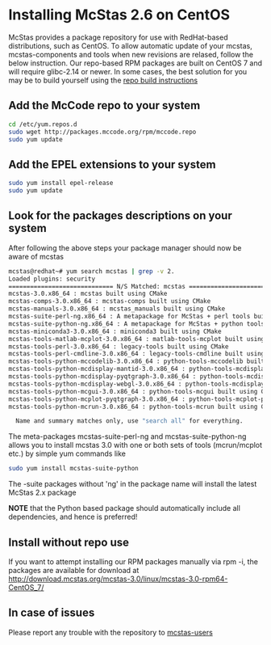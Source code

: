 # Installing McStas 2.6 on CentOS 

McStas provides a package repository for use with RedHat-based
distributions, such as CentOS. To allow automatic update of your
mcstas, mcstas-components and tools when new revisions are relased,
follow the below instruction. Our repo-based RPM packages are built on
CentOS 7 and will require glibc-2.14 or newer. In some cases, the best solution for you may be to build yourself using the [repo build instructions](https://github.com/McStasMcXtrace/McCode/wiki/Building-McStas-McXtrace)


## Add the McCode repo to your system
```bash
cd /etc/yum.repos.d
sudo wget http://packages.mccode.org/rpm/mccode.repo
sudo yum update
```


## Add the EPEL extensions to your system
```bash
sudo yum install epel-release
sudo yum update
```

## Look for the packages descriptions on your system
After following the above steps your package manager should now be aware of mcstas

```bash
mcstas@redhat~# yum search mcstas | grep -v 2.
Loaded plugins: security
============================= N/S Matched: mcstas ==============================
mcstas-3.0.x86_64 : mcstas built using CMake
mcstas-comps-3.0.x86_64 : mcstas-comps built using CMake
mcstas-manuals-3.0.x86_64 : mcstas_manuals built using CMake
mcstas-suite-perl-ng.x86_64 : A metapackage for McStas + perl tools built using CMake
mcstas-suite-python-ng.x86_64 : A metapackage for McStas + python tools built using CMake
mcstas-miniconda3-3.0.x86_64 : miniconda3 built using CMake
mcstas-tools-matlab-mcplot-3.0.x86_64 : matlab-tools-mcplot built using CMake
mcstas-tools-perl-3.0.x86_64 : legacy-tools built using CMake
mcstas-tools-perl-cmdline-3.0.x86_64 : legacy-tools-cmdline built using CMake
mcstas-tools-python-mccodelib-3.0.x86_64 : python-tools-mccodelib built using CMake
mcstas-tools-python-mcdisplay-mantid-3.0.x86_64 : python-tools-mcdisplay-mantid built using CMake
mcstas-tools-python-mcdisplay-pyqtgraph-3.0.x86_64 : python-tools-mcdisplay-pyqtgraph built using CMake
mcstas-tools-python-mcdisplay-webgl-3.0.x86_64 : python-tools-mcdisplay-webgl
mcstas-tools-python-mcgui-3.0.x86_64 : python-tools-mcgui built using CMake
mcstas-tools-python-mcplot-pyqtgraph-3.0.x86_64 : python-tools-mcplot-pyqtgraph built using CMake
mcstas-tools-python-mcrun-3.0.x86_64 : python-tools-mcrun built using CMake

  Name and summary matches only, use "search all" for everything.
```
The meta-packages mcstas-suite-perl-ng and mcstas-suite-python-ng allows you to install mcstas 3.0 with one or both sets of tools (mcrun/mcplot etc.) by simple yum commands like

```bash
sudo yum install mcstas-suite-python
```
The -suite packages without 'ng' in the package name will install the
latest McStas 2.x package


**NOTE** that the Python based package should automatically include
all dependencies, and hence is preferred!

## Install without repo use
If you want to attempt installing our RPM packages manually via rpm -i, the packages are available for download at http://download.mcstas.org/mcstas-3.0/linux/mcstas-3.0-rpm64-CentOS_7/


## In case of issues
Please report any trouble with the repository to [mcstas-users](mailto:mcstas-users@mcstas.org)


